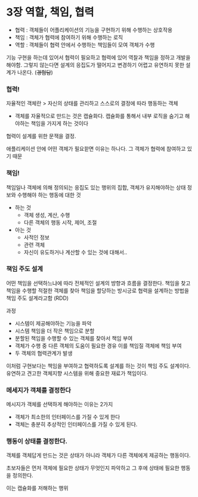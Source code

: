 # 3장 역할, 책임, 협력

- 협력 : 객체들이 어플리케이션의 기능을 구현하기 위해 수행하는 상호작용
- 책임 : 객체가 협력에 참여하기 위해 수행하는 로직
- 역할 : 객체들이 협력 안에서 수행하는 책임들이 모여 객체가 수행

기능 구현을 하는데 있어서 협력이 필요하고 협력에 있어 역찰과 책임을 정하고 개발을 해야함. 그렇지 않는다면 설계의 응집도가 떨어지고 변경하기 어렵고 유연하지 못한 설계가 나온다. (~~경험담~~)

### 협력!

자율적인 객체란 > 자신의 상태를 관리하고 스스로의 결정에 따라 행동하는 객체

- 객체를 자율적으로 만드는 것은 캡슐화다. 캡슐화를 통해서 내부 로직을 숨기고 해야하는 책임을 가지게 하는 것이다

협력이 설계를 위한 문잭을 결정.

애플리케이션 안에 어떤 객체가 필요핟면 이유는 하나다. 그 객체가 협력에 참여하고 있기 때문 

### 책임!

책임일나 객체에 의해 정의되는 응집도 있는 행위의 집합, 객체가 유지해야하는 상태 정보와 수행해야 하는 행동에 대한 것

- 하는 것
    - 객체 생성, 계산, 수행
    - 다른 객체의 행동 시작, 제어, 조절
- 아는 것
    - 사적인 정보
    - 관련 객체
    - 자신이 유도하거나 계산할 수 있는 것에 대해서..

### 책임 주도 설계

어떤 책임을 선택하느냐에 따라 전체적인 설계의 뱡향과 흐름을 결정한다. 책임을 찾고 책임을 수행할 적절한 객체를 찾아 책임을 할당하는 방시긍로 협력을 설계하는 방법을 책임 주도 설계라고함 (RDD)

과정

- 시스템이 제공해야하는 기능을 파악
- 시스템 책임을 더 작은 책임으로 분할
- 분할된 책임을 수행할 수 있는 객체를 찾아서 책임 부여
- 객체가 수행 중 다른 객체의 도움이 필요한 경유 이를 책임질 객체에 책임 부여
- 두 객체의 협력관계가 발생

이처럼 구현보다는 책임을 부여하고 협력하도록 설계를 하는 것이 책임 주도 설계이다. 유연하고 견고한 객체지향 시스템을 위해 중요한 재료가 책임이다.

### 메세지가 객체를 결정한다

메시지가 객체를 선택하게 해야하는 이유는 2가지

- 객체가 최소한의 인터페이스를 가질 수 있게 한다
- 객체는 충분히 추상적인 인터페이스를 가질 수 있게 된다.

### 행동이 상태를 결정한다.

객체를 객체답게 만드는 것은 상태가 아니라 객체가 다른 객체에게 제공하는 행동이다.

초보자들은 먼저 객체에 필요한 상태가 무엇인지 파악하고 그 후에 상태에 필요한 행동을 정의한다. 

이는 캡슐화를 저해하는 행위

###